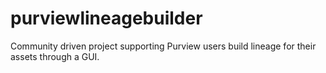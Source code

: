 # purviewlineagebuilder
Community driven project supporting Purview users build lineage for their assets through a GUI.
